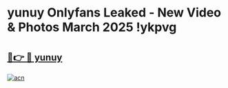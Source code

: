 # yunuy Onlyfans Leaked - New Video & Photos March 2025 !ykpvg

# <h2><a href="https://sctztr.iuczelnia.edu.pl?title=yunuy&ref=ykpvg">🔗👉 🔴 yunuy</a></h2>

[![acn](https://github.com/user-attachments/assets/0f9c940e-d8b0-45ae-aac7-cd30a18b3e1c)](https://sctztr.iuczelnia.edu.pl?title=yunuy&ref=ykpvg)

